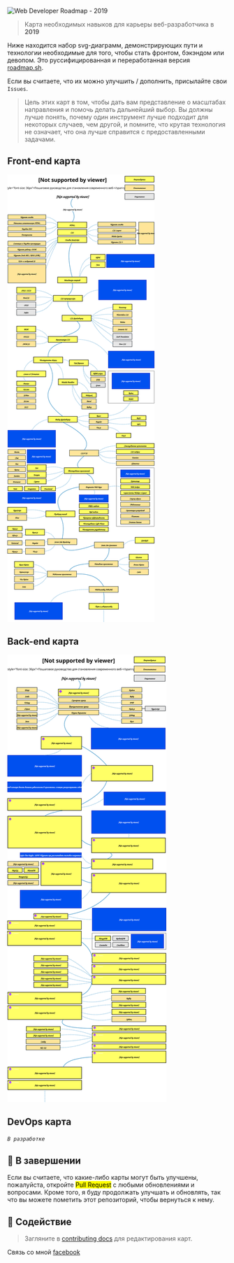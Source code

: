 ![Web Developer Roadmap - 2019](https://savvoff.github.io/common/img/webdev-2019.png)

> Карта необходимых навыков для карьеры веб-разработчика в **2019**

Ниже находится набор svg-диаграмм, демонстрирующих пути и технологии необходимые для того, чтобы стать фронтом, бэкэндом или девопом. Это руссифицированная и переработанная версия <a href="http://roadmap.sh">roadmap.sh</a>.

Если вы считаете, что их можно улучшить / дополнить, присылайте свои `Issues`.

> Цель этих карт в том, чтобы дать вам представление о масштабах направления и помочь делать дальнейший выбор. Вы должны лучше понять, почему один инструмент лучше подходит для некоторых случаев, чем другой, и помните, что крутая технология не означает, что она лучше справится с предоставленными задачами.

## Front-end карта

![Front-end карта](./images/frontend.svg)

## Back-end карта

![Back-end карта](./images/backend.svg)

## DevOps карта

*`В разработке`*

## 🚦 В завершении

Если вы считаете, что какие-либо карты могут быть улучшены, пожалуйста, откройте <mark>Pull Request</mark> с любыми обновлениями и вопросами. Кроме того, я буду продолжать улучшать и обновлять, так что вы можете пометить этот репозиторий, чтобы вернуться к нему.

## 🤝 Содействие 

> Загляните в [contributing docs](./contributing.md) для редактирования карт.

Связь со мной [facebook](https://facebook.com/savvoff)